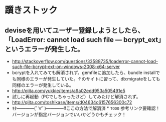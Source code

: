 # 躓きストック

## deviseを用いてユーザー登録しようとしたら、「LoadError: cannot load such file — bcrypt_ext」というエラーが発生した。
  * http://stackoverflow.com/questions/33588735/loaderror-cannot-load-such-file-bcrypt-ext-on-windows-2008-x64-server
   * bcryptを入れてみても解消されず。gemfileに追加したら、bundle installでも同様のエラーが発生していた。↑のサイトに習って、db:migrateをしても同様のエラーが発生している。
  * http://qiita.com/yukkie/items/a9a02edd953a505491e5
   * 試しに再起動（PCでしちゃったけど）してみたけど解消されず。
  * http://qiita.com/toshikase/items/d04634c6157656300c72
   * ｷﾀ━━━━(ﾟ∀ﾟ)━━━━!!ここの方法で解消済
    * `TODO` 参考リンク要確認！バージョンが指定バージョンでいいかどうかもチェック！

